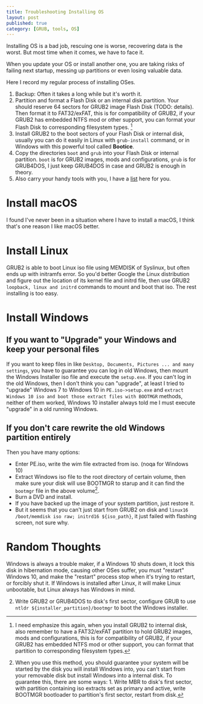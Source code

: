 ```yaml
---
title: Troubleshooting Installing OS
layout: post
published: true
category: [GRUB, tools, OS]
---
```


Installing OS is a bad job, rescuing one is worse, recovering data is the worst. But most time when it comes, we have to face it.

When you update your OS or install another one, you are taking risks of failing next startup, messing up partitions or even losing valuable data.

Here I record my regular process of installing OSes.

1. Backup: Often it takes a long while but it's worth it.
1. Partition and format a Flash Disk or an internal disk partition. Your should reserve 64 sectors for GRUB2 image Flash Disk (TODO: details). Then format it to FAT32/exFAT, this is for compatibility of GRUB2, if your GRUB2 has embedded NTFS mod or other support, you can format your Flash Disk to corresponding filesystem types. [^1]
1. Install GRUB2 to the boot sectors of your Flash Disk or internal disk, usually you can do it easily in Linux with `grub-install` command, or in Windows with this powerful tool called **Bootice**.
1. Copy the directories `boot` and `grub` into your Flash Disk or internal partition. `boot` is for GRUB2 images, mods and configurations, `grub` is for GRUB4DOS, I just keep GRUB4DOS in case and GRUB2 is enough in theory.
1. Also carry your handy tools with you, I have a [list](./tools_you_need.md) here for you.

# Install macOS

I found I've never been in a situation where I have to install a macOS, I think that's one reason I like macOS better.

# Install Linux

GRUB2 is able to boot Linux iso file using MEMDISK of Syslinux, but often ends up with initramfs error. So you'd better Google the Linux distribution and figure out the location of its kernel file and initrd file, then use GRUB2 `loopback, linux and initrd` commands to mount and boot that iso. The rest installing is too easy.

# Install Windows

## If you want to "Upgrade" your Windows and keep your personal files

If you want to keep files in like `Desktop, Documents, Pictures ... and many settings`, you have to guarantee you can log in old Windows, then mount the Windows Installer iso file and execute the `setup.exe`. If you can't log in the old Windows, then I don't think you can "upgrade", at least I tried to "upgrade" Windows 7 to Windows 10 in `PE.iso->setup.exe` and `extract Windows 10 iso and boot those extract files with BOOTMGR` methods, neither of them worked, Windows 10 installer always told me I must execute "upgrade" in a old running Windows.

## If you don't care rewrite the old Windows partition entirely

Then you have many options:

* Enter PE.iso, write the wim file extracted from iso. (noqa for Windows 10)
* Extract Windows iso file to the root directory of certain volume, then make sure your disk will use BOOTMGR to starup and it can find the `bootmgr` file in the above volume[^2].
* Burn a DVD and install.
* If you have backed up the image of your system partition, just restore it.
* But it seems that you can't just start from GRUB2 on disk and `linux16 /boot/memdisk iso raw; initrd16 ${iso_path}`, it just failed with flashing screen, not sure why.

# Random Thoughts

Windows is always a trouble maker, if a Windows 10 shuts down, it lock this disk in hibernation mode, causing other OSes suffer, you must "restart" Windows 10, and make the "restart" process stop when it's trying to restart, or forcibly shut it. If Windows is installed after Linux, it will make Linux unbootable, but Linux always has Windows in mind. 

[^1]: I need emphasize this again, when you install GRUB2 to internal disk, also remember to have a FAT32/exFAT partition to hold GRUB2 images, mods and configurations, this is for compatibility of GRUB2, if your GRUB2 has embedded NTFS mod or other support, you can format that partition to corresponding filesystem types.

[^2]: When you use this method, you should guarantee your system will be started by the disk you will install Windows into, you can't start from your removable disk but install Windows into a internal disk. To guarantee this, there are some ways: 1. Write MBR to disk's first sector, with partition containing iso extracts set as primary and active, write BOOTMGR bootloader to partition's first sector, restart from disk.
2. Write GRUB2 or GRUB4DOS to disk's first sector, configure GRUB to use `ntldr ${installer_partition}/bootmgr` to boot the Windows installer.